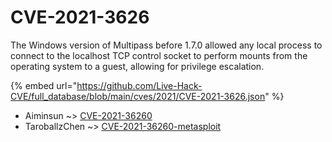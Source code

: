 # CVE-2021-3626

The Windows version of Multipass before 1.7.0 allowed any local process to connect to the localhost TCP control socket to perform mounts from the operating system to a guest, allowing for privilege escalation.

{% embed url="https://github.com/Live-Hack-CVE/full_database/blob/main/cves/2021/CVE-2021-3626.json" %}


* Aiminsun ~> [CVE-2021-36260](https://zeste.alice-snow.ru/2021/database/cve-2021-3626/cve-2021-36260-aiminsun)
* TaroballzChen ~> [CVE-2021-36260-metasploit](https://zeste.alice-snow.ru/2021/database/cve-2021-3626/cve-2021-36260-metasploit-taroballzchen)